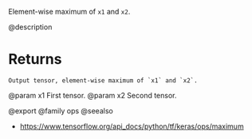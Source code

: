 Element-wise maximum of `x1` and `x2`.

@description

# Returns
    Output tensor, element-wise maximum of `x1` and `x2`.

@param x1 First tensor.
@param x2 Second tensor.

@export
@family ops
@seealso
+ <https://www.tensorflow.org/api_docs/python/tf/keras/ops/maximum>
